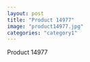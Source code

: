 ```yaml
---
layout: post
title: "Product 14977"
image: "product14977.jpg"
categories: "category1"
---
```

Product 14977
